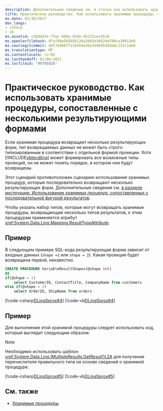```yaml
---
description: Дополнительные сведения см. в статье как использовать хранимые процедуры, сопоставленные с несколькими результирующими формами.
title: Практическое руководство. Как использовать хранимые процедуры, сопоставленные с несколькими результирующими формами
ms.date: 03/30/2017
dev_langs:
- csharp
- vb
ms.assetid: c2b84dfe-7fec-489a-92de-45215cec4518
ms.openlocfilehash: 9faf80e565656120a2601b30424df80ca10913e8
ms.sourcegitcommit: ddf7edb67715a5b9a45e3dd44536dabc153c1de0
ms.translationtype: MT
ms.contentlocale: ru-RU
ms.lasthandoff: 02/06/2021
ms.locfileid: "99785826"
---
```

# <a name="how-to-use-stored-procedures-mapped-for-multiple-result-shapes"></a>Практическое руководство. Как использовать хранимые процедуры, сопоставленные с несколькими результирующими формами

Если хранимая процедура возвращает несколько результирующих форм, тип возвращаемых данных не может быть строго типизированным в соответствии с отдельной формой проекции. Хотя [!INCLUDE[vbtecdlinq](../../../../../../includes/vbtecdlinq-md.md)] может формировать все возможные типы проекций, он не может понять порядок, в котором они будут возвращены.  
  
 Этот сценарий противоположен сценарию использования хранимых процедур, которые последовательно возвращают несколько результирующих форм. Дополнительные сведения см. [в разделе инструкции. Использование хранимых процедур, сопоставленных с последовательной фигурой результатов](how-to-use-stored-procedures-mapped-for-sequential-result-shapes.md).  
  
 Чтобы указать набор типов, которые могут возвращать хранимые процедуры, возвращающие несколько типов результатов, к этим процедурам применяется атрибут <xref:System.Data.Linq.Mapping.ResultTypeAttribute>.  
  
## <a name="example"></a>Пример  

 В следующем примере SQL-кода результирующая форма зависит от входных данных (`shape =1` или `shape = 2`). Какая проекция будет возвращена первой, неизвестно.  
  
``` sql
CREATE PROCEDURE VariableResultShapes(@shape int)  
AS  
if(@shape = 1)  
    select CustomerID, ContactTitle, CompanyName from customers  
else if(@shape = 2)  
    select OrderID, ShipName from orders  
```  
  
 [!code-csharp[DLinqSprox#4](../../../../../../samples/snippets/csharp/VS_Snippets_Data/DLinqSprox/cs/northwind-sprox.cs#4)]
 [!code-vb[DLinqSprox#4](../../../../../../samples/snippets/visualbasic/VS_Snippets_Data/DLinqSprox/vb/northwind-sprox.vb#4)]  
  
## <a name="example"></a>Пример  

 Для выполнения этой хранимой процедуры следует использовать код, который выглядит следующим образом:  
  
> [!NOTE]
> Необходимо использовать шаблон <xref:System.Data.Linq.IMultipleResults.GetResult%2A> для получения перечислителя правильного типа на основе сведений о хранимой процедуре.  
  
 [!code-csharp[DLinqSprox#5](../../../../../../samples/snippets/csharp/VS_Snippets_Data/DLinqSprox/cs/Program.cs#5)]
 [!code-vb[DLinqSprox#5](../../../../../../samples/snippets/visualbasic/VS_Snippets_Data/DLinqSprox/vb/Module1.vb#5)]  
  
## <a name="see-also"></a>См. также

- [Хранимые процедуры](stored-procedures.md)
